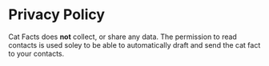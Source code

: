 # Privacy Policy

Cat Facts does **not** collect, or share any data. The permission 
to read contacts is used soley to be able to automatically draft 
and send the cat fact to your contacts.
